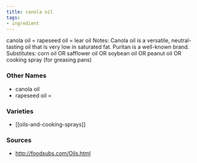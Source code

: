 ```yaml
---
title: canola oil
tags:
- ingredient
---
```

canola oil = rapeseed oil = lear oil Notes: Canola oil is a versatile, neutral-tasting oil that is very low in saturated fat. Puritan is a well-known brand. Substitutes: corn oil OR safflower oil OR soybean oil OR peanut oil OR cooking spray (for greasing pans)

### Other Names

* canola oil
* rapeseed oil =

### Varieties

* [[oils-and-cooking-sprays]]

### Sources
* http://foodsubs.com/Oils.html
